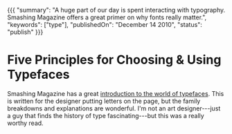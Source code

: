 {{{
    "summary": "A huge part of our day is spent interacting with typography. Smashing Magazine offers a great primer on why fonts really matter.",
    "keywords": ["type"],
    "publishedOn": "December 14 2010",
    "status": "publish"
}}}

# Five Principles for Choosing & Using Typefaces

Smashing Magazine has a great [introduction to the world of typefaces][1]. This is written for the designer putting letters on the page, but the family breakdowns and explanations are wonderful. I'm not an art designer---just a guy that finds the history of type fascinating---but this was a really worthy read.

 [1]: http://www.smashingmagazine.com/2010/12/14/what-font-should-i-use-five-principles-for-choosing-and-using-typefaces/
